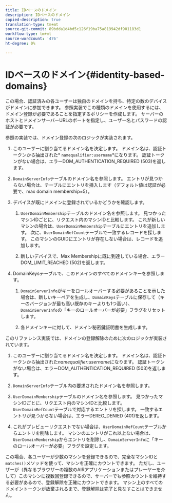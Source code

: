 ```yaml
---
title: IDベースのドメイン
description: IDベースのドメイン
copied-description: true
translation-type: tm+mt
source-git-commit: 89bdda1d4bd5c126f19ba75a819942df901183d1
workflow-type: tm+mt
source-wordcount: '476'
ht-degree: 0%

---
```



# IDベースのドメイン{#identity-based-domains}

この場合、認証済みの各ユーザーは独自のドメインを持ち、特定の数のデバイスがドメインに参加できます。 参照実装でこの種類のドメインを使用するには、ドメイン登録が必要であることを指定するポリシーを作成します。 サーバーのホストとドメインサーバーURLのポートを指定し、ユーザー名とパスワードの認証が必要です。

参照の実装では、ドメイン登録の次のロジックが実装されます。

1. このユーザーに割り当てるドメイン名を決定します。 ドメイン名は、認証トークンから抽出された* `namequalifier:username`*になります。 認証トークンがない場合は、エラーDOM_AUTHENTICATION_REQUIRED (503)を返します。
1. `DomainServerInfo`テーブルのドメイン名を参照します。 エントリが見つからない場合は、テーブルにエントリを挿入します（デフォルト値は認証が必要で、max domain membership=5）。
1. デバイスが既にドメインに登録されているかどうかを確認します。

   1. `UserDomainMembership`テーブルのドメイン名を参照します。 見つかったマシンIDごとに、リクエスト内のマシンIDと比較します。 これが新しいマシンの場合は、`UserDomainMembership`テーブルにエントリを追加します。 次に、`UserDomainRefCount`テーブルで一致するレコードを探します。 このマシンのGUIDにエントリが存在しない場合は、レコードを追加します。

   1. 新しいデバイスで、Max Membershipに既に到達している場合、エラーDOM_LIMIT_REACHED (502)を返します。

1. DomainKeysテーブルで、このドメインのすべてのドメインキーを参照します。

   1. `DomainServerInfo`がキーをロールオーバーする必要があることを示した場合は、新しいキーペアを生成し、`DomainKeys`テーブルに保存して（キーのバージョンが最も高い既存のキーよりも1つ高い）、`DomainServerInfo`の「キーのロールオーバーが必要」フラグをリセットします。

   1. 各ドメインキーに対して、ドメイン秘密鍵証明書を生成します。

このリファレンス実装では、ドメインの登録解除のために次のロジックが実装されています。

1. このユーザーに割り当てるドメイン名を決定します。 ドメイン名は、認証トークンから抽出された&#x200B;*namequalifier:username*&#x200B;になります。 認証トークンがない場合は、エラーDOM_AUTHENTICATION_REQUIRED (503)を返します。
1. `DomainServerInfo`テーブル内の要求されたドメイン名を参照します。
1. `UserDomainMembership`テーブルのドメイン名を参照します。 見つかったマシンIDごとに、リクエスト内のマシンIDと比較します。 `UserDomainRefCount`テーブルで対応するエントリを探します。 一致するエントリが見つからない場合は、エラーDEREG_DENIED (401)を返します。

1. これがプレビューリクエストでない場合は、`UserDomainRefCount`テーブルからエントリを削除します。 マシンのエントリがこれ以上ない場合は、`UserDomainMembership`からエントリを削除し、`DomainServerInfo`に「キーのロールオーバーが必要」フラグを設定します。

この場合、各ユーザーが少数のマシンを登録できるので、完全なマシンIDと`matches()`メソッドを使って、マシンを正確にカウントできます。 ただし、ユーザーが（異なるブラウザーの複数のAIRアプリケーションまたはプレーヤーを介して）このマシンに複数回登録できるので、サーバーでも参照カウントを維持する必要があるので、登録解除を正確にカウントできます。 マシン上のすべてのドメイントークンが放棄されるまで、登録解除は完了と見なすことはできません。
